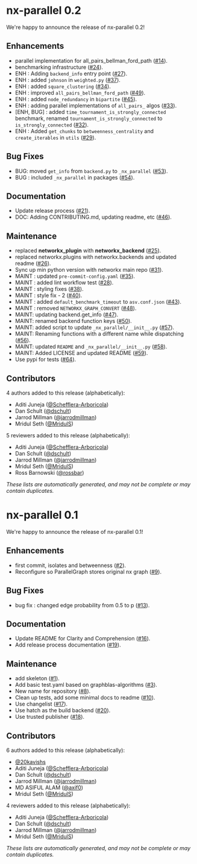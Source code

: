# nx-parallel 0.2

We're happy to announce the release of nx-parallel 0.2!

## Enhancements

- parallel implementation for all_pairs_bellman_ford_path ([#14](https://github.com/networkx/nx-parallel/pull/14)).
- benchmarking infrastructure ([#24](https://github.com/networkx/nx-parallel/pull/24)).
- ENH : Adding `backend_info` entry point ([#27](https://github.com/networkx/nx-parallel/pull/27)).
- ENH : added `johnson` in `weighted.py` ([#37](https://github.com/networkx/nx-parallel/pull/37)).
- ENH : added `square_clustering` ([#34](https://github.com/networkx/nx-parallel/pull/34)).
- ENH : improved `all_pairs_bellman_ford_path` ([#49](https://github.com/networkx/nx-parallel/pull/49)).
- ENH : added `node_redundancy` in `bipartite` ([#45](https://github.com/networkx/nx-parallel/pull/45)).
- ENH : adding parallel implementations of `all_pairs_` algos ([#33](https://github.com/networkx/nx-parallel/pull/33)).
- [ENH, BUG] : added `time_tournament_is_strongly_connected` benchmark, renamed `tournament_is_strongly_connected` to `is_strongly_connected` ([#32](https://github.com/networkx/nx-parallel/pull/32)).
- ENH : Added `get_chunks` to `betweenness_centrality` and `create_iterables` in `utils` ([#29](https://github.com/networkx/nx-parallel/pull/29)).

## Bug Fixes

- BUG: moved `get_info` from `backend.py` to `_nx_parallel` ([#53](https://github.com/networkx/nx-parallel/pull/53)).
- BUG : included `_nx_parallel` in packages ([#54](https://github.com/networkx/nx-parallel/pull/54)).

## Documentation

- Update release process ([#21](https://github.com/networkx/nx-parallel/pull/21)).
- DOC: Adding CONTRIBUTING.md, updating readme, etc ([#46](https://github.com/networkx/nx-parallel/pull/46)).

## Maintenance

- replaced **networkx_plugin** with **networkx_backend** ([#25](https://github.com/networkx/nx-parallel/pull/25)).
- replaced networkx.plugins with networkx.backends and updated readme ([#26](https://github.com/networkx/nx-parallel/pull/26)).
- Sync up min python version with networkx main repo ([#31](https://github.com/networkx/nx-parallel/pull/31)).
- MAINT : updated `pre-commit-config.yaml` ([#35](https://github.com/networkx/nx-parallel/pull/35)).
- MAINT : added lint workflow test ([#28](https://github.com/networkx/nx-parallel/pull/28)).
- MAINT : styling fixes ([#38](https://github.com/networkx/nx-parallel/pull/38)).
- MAINT : style fix - 2 ([#40](https://github.com/networkx/nx-parallel/pull/40)).
- MAINT : added `default_benchmark_timeout` to `asv.conf.json` ([#43](https://github.com/networkx/nx-parallel/pull/43)).
- MAINT : removed `NETWORKX_GRAPH_CONVERT` ([#48](https://github.com/networkx/nx-parallel/pull/48)).
- MAINT: updating backend.get_info ([#47](https://github.com/networkx/nx-parallel/pull/47)).
- MAINT: renamed backend function keys ([#50](https://github.com/networkx/nx-parallel/pull/50)).
- MAINT: added script to update `_nx_parallel/__init__.py` ([#57](https://github.com/networkx/nx-parallel/pull/57)).
- MAINT: Renaming functions with a different name while dispatching ([#56](https://github.com/networkx/nx-parallel/pull/56)).
- MAINT: updated `README` and `_nx_parallel/__init__.py` ([#58](https://github.com/networkx/nx-parallel/pull/58)).
- MAINT: Added LICENSE and updated README ([#59](https://github.com/networkx/nx-parallel/pull/59)).
- Use pypi for tests ([#64](https://github.com/networkx/nx-parallel/pull/64)).

## Contributors

4 authors added to this release (alphabetically):

- Aditi Juneja ([@Schefflera-Arboricola](https://github.com/Schefflera-Arboricola))
- Dan Schult ([@dschult](https://github.com/dschult))
- Jarrod Millman ([@jarrodmillman](https://github.com/jarrodmillman))
- Mridul Seth ([@MridulS](https://github.com/MridulS))

5 reviewers added to this release (alphabetically):

- Aditi Juneja ([@Schefflera-Arboricola](https://github.com/Schefflera-Arboricola))
- Dan Schult ([@dschult](https://github.com/dschult))
- Jarrod Millman ([@jarrodmillman](https://github.com/jarrodmillman))
- Mridul Seth ([@MridulS](https://github.com/MridulS))
- Ross Barnowski ([@rossbar](https://github.com/rossbar))

_These lists are automatically generated, and may not be complete or may contain duplicates._

# nx-parallel 0.1

We're happy to announce the release of nx-parallel 0.1!

## Enhancements

- first commit, isolates and betweenness ([#2](https://github.com/networkx/nx-parallel/pull/2)).
- Reconfigure so ParallelGraph stores original nx graph ([#9](https://github.com/networkx/nx-parallel/pull/9)).

## Bug Fixes

- bug fix : changed edge probability from 0.5 to p ([#13](https://github.com/networkx/nx-parallel/pull/13)).

## Documentation

- Update README for Clarity and Comprehension ([#16](https://github.com/networkx/nx-parallel/pull/16)).
- Add release process documentation ([#19](https://github.com/networkx/nx-parallel/pull/19)).

## Maintenance

- add skeleton ([#1](https://github.com/networkx/nx-parallel/pull/1)).
- Add basic test.yaml based on graphblas-algorithms ([#3](https://github.com/networkx/nx-parallel/pull/3)).
- New name for repository ([#8](https://github.com/networkx/nx-parallel/pull/8)).
- Clean up tests, add some minimal docs to readme ([#10](https://github.com/networkx/nx-parallel/pull/10)).
- Use changelist ([#17](https://github.com/networkx/nx-parallel/pull/17)).
- Use hatch as the build backend ([#20](https://github.com/networkx/nx-parallel/pull/20)).
- Use trusted publisher ([#18](https://github.com/networkx/nx-parallel/pull/18)).

## Contributors

6 authors added to this release (alphabetically):

- [@20kavishs](https://github.com/20kavishs)
- Aditi Juneja ([@Schefflera-Arboricola](https://github.com/Schefflera-Arboricola))
- Dan Schult ([@dschult](https://github.com/dschult))
- Jarrod Millman ([@jarrodmillman](https://github.com/jarrodmillman))
- MD ASIFUL ALAM ([@axif0](https://github.com/axif0))
- Mridul Seth ([@MridulS](https://github.com/MridulS))

4 reviewers added to this release (alphabetically):

- Aditi Juneja ([@Schefflera-Arboricola](https://github.com/Schefflera-Arboricola))
- Dan Schult ([@dschult](https://github.com/dschult))
- Jarrod Millman ([@jarrodmillman](https://github.com/jarrodmillman))
- Mridul Seth ([@MridulS](https://github.com/MridulS))

_These lists are automatically generated, and may not be complete or may contain
duplicates._
